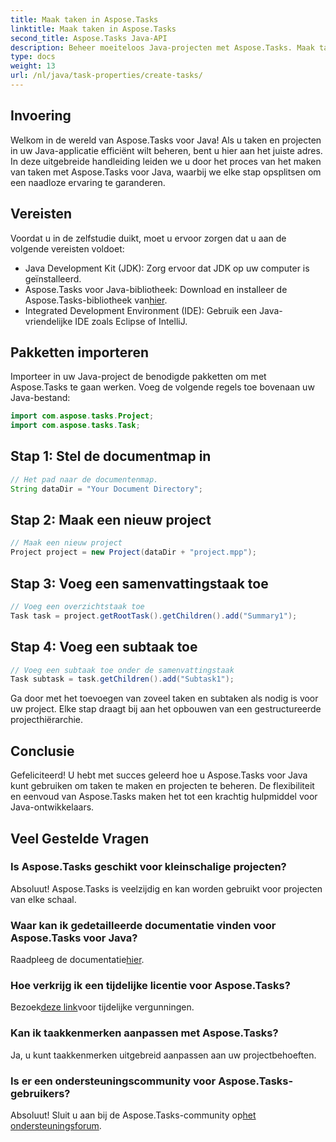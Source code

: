 ```yaml
---
title: Maak taken in Aspose.Tasks
linktitle: Maak taken in Aspose.Tasks
second_title: Aspose.Tasks Java-API
description: Beheer moeiteloos Java-projecten met Aspose.Tasks. Maak taken, subtaken en meer. Volg onze stapsgewijze handleiding voor naadloos projectbeheer.
type: docs
weight: 13
url: /nl/java/task-properties/create-tasks/
---
```

## Invoering
Welkom in de wereld van Aspose.Tasks voor Java! Als u taken en projecten in uw Java-applicatie efficiënt wilt beheren, bent u hier aan het juiste adres. In deze uitgebreide handleiding leiden we u door het proces van het maken van taken met Aspose.Tasks voor Java, waarbij we elke stap opsplitsen om een naadloze ervaring te garanderen.
## Vereisten
Voordat u in de zelfstudie duikt, moet u ervoor zorgen dat u aan de volgende vereisten voldoet:
- Java Development Kit (JDK): Zorg ervoor dat JDK op uw computer is geïnstalleerd.
-  Aspose.Tasks voor Java-bibliotheek: Download en installeer de Aspose.Tasks-bibliotheek van[hier](https://releases.aspose.com/tasks/java/).
- Integrated Development Environment (IDE): Gebruik een Java-vriendelijke IDE zoals Eclipse of IntelliJ.
## Pakketten importeren
Importeer in uw Java-project de benodigde pakketten om met Aspose.Tasks te gaan werken. Voeg de volgende regels toe bovenaan uw Java-bestand:
```java
import com.aspose.tasks.Project;
import com.aspose.tasks.Task;
```
## Stap 1: Stel de documentmap in
```java
// Het pad naar de documentenmap.
String dataDir = "Your Document Directory";
```
## Stap 2: Maak een nieuw project
```java
// Maak een nieuw project
Project project = new Project(dataDir + "project.mpp");
```
## Stap 3: Voeg een samenvattingstaak toe
```java
// Voeg een overzichtstaak toe
Task task = project.getRootTask().getChildren().add("Summary1");
```
## Stap 4: Voeg een subtaak toe
```java
// Voeg een subtaak toe onder de samenvattingstaak
Task subtask = task.getChildren().add("Subtask1");
```
Ga door met het toevoegen van zoveel taken en subtaken als nodig is voor uw project. Elke stap draagt bij aan het opbouwen van een gestructureerde projecthiërarchie.
## Conclusie
Gefeliciteerd! U hebt met succes geleerd hoe u Aspose.Tasks voor Java kunt gebruiken om taken te maken en projecten te beheren. De flexibiliteit en eenvoud van Aspose.Tasks maken het tot een krachtig hulpmiddel voor Java-ontwikkelaars.
## Veel Gestelde Vragen
### Is Aspose.Tasks geschikt voor kleinschalige projecten?
Absoluut! Aspose.Tasks is veelzijdig en kan worden gebruikt voor projecten van elke schaal.
### Waar kan ik gedetailleerde documentatie vinden voor Aspose.Tasks voor Java?
 Raadpleeg de documentatie[hier](https://reference.aspose.com/tasks/java/).
### Hoe verkrijg ik een tijdelijke licentie voor Aspose.Tasks?
 Bezoek[deze link](https://purchase.aspose.com/temporary-license/)voor tijdelijke vergunningen.
### Kan ik taakkenmerken aanpassen met Aspose.Tasks?
Ja, u kunt taakkenmerken uitgebreid aanpassen aan uw projectbehoeften.
### Is er een ondersteuningscommunity voor Aspose.Tasks-gebruikers?
 Absoluut! Sluit u aan bij de Aspose.Tasks-community op[het ondersteuningsforum](https://forum.aspose.com/c/tasks/15).